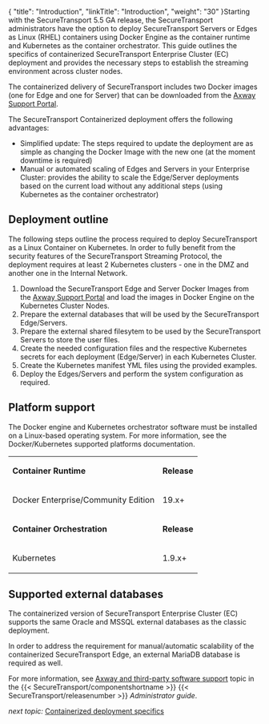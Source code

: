 {
    "title": "Introduction",
    "linkTitle": "Introduction",
    "weight": "30"
}Starting with the SecureTransport 5.5 GA release, the SecureTransport administrators have the option to deploy SecureTransport Servers or Edges as Linux (RHEL) containers using Docker Engine as the container runtime and Kubernetes as the container orchestrator. This guide outlines the specifics of containerized SecureTransport Enterprise Cluster (EC) deployment and provides the necessary steps to establish the streaming environment across cluster nodes.

The containerized delivery of SecureTransport includes two Docker images (one for Edge and one for Server) that can be downloaded from the [Axway Support Portal](https://login.axway.com/auth/realms/Broker/protocol/saml?SAMLRequest=fZFBb8IwDIXv%2FIoq9zYB2rJGpQjGYUhMQ9DtsMuUFgPR2qSLU8b%2B%2FVIYGieOtvyev2enk1NdeUcwKLUak37AyCTrpdPWHtQavlpA67kJhWPSGsW1QIlciRqQ25Jvps9LPggYb4y2utQV8RbzMflIdpFgsYiKMEzicMAeoA9lGIkoiYqkGO2KIomHSbzbbon3dt3tfJwcsYWFQiuUdS02YD6LfBbm%2FREfMh6F78SbOyiphD2rDtY2yCmt9F6qQJy%2BxU9Q6poKl4AaEFWNdGb0Jxh6haQoake6%2BitnUm2l2t8PWFyGkD%2Fl%2BcpfvWxy4k0RwXQUj1phW4PZgDnKEl7Xy38ubJtGG3tDBoqSLO0Y%2BDmtuRyYd537EOK6kGTYHMCAX1YSlPU7aUpvLLOU3r4w6%2F0C&SigAlg=http%3A%2F%2Fwww.w3.org%2F2001%2F04%2Fxmldsig-more%23rsa-sha256&Signature=hslfOjcccysAxCJfOHTk4UfnCsihZVl8k6C0y%2BQajOMA%2FeYdHBcbxK9HR3FxGexFYGRsUIXSOL1udqD%2F6L1LOSWyssWPfvIUwORFIacvo5Dh4pVePBvvot4lQkoC6OILQDjBb209Xw3Mgw%2Bmji%2F%2Fi4ZOqNjriZBKVlhhl%2FYhwvk6JZ8bBqJcsuXLy26UNWbfglEfnP8E4AaqYixQ%2B8kkeECz3MgPqTO4EiiTOm4WKjTzTqoCdoHiBdfwNaa4HjWyKGk5NLXXRBdMG2mh2xrhY9ydLwjwMjblNt9WU0eQZgbgyOh1qpUdHfU0rIKdvPPOXoTQfBYulcqSdxpRURuEzQ%3D%3D&redirect_uri=https%3A%2F%2Fsupport.axway.com%2Fen%2F "Axway Support").

The SecureTransport Containerized deployment offers the following advantages:

-   Simplified update: The steps required to update the deployment are as simple as changing the Docker Image with the new one (at the moment downtime is required)
-   Manual or automated scaling of Edges and Servers in your Enterprise Cluster: provides the ability to scale the Edge/Server deployments based on the current load without any additional steps (using Kubernetes as the container orchestrator)

## Deployment outline

The following steps outline the process required to deploy SecureTransport as a Linux Container on Kubernetes. In order to fully benefit from the security features of the SecureTransport Streaming Protocol, the deployment requires at least 2 Kubernetes clusters - one in the DMZ and another one in the Internal Network.

1.  Download the SecureTransport Edge and Server Docker Images from the [Axway Support Portal](https://login.axway.com/auth/realms/Broker/protocol/saml?SAMLRequest=fZFBb8IwDIXv%2FIoq9zYB2rJGpQjGYUhMQ9DtsMuUFgPR2qSLU8b%2B%2FVIYGieOtvyev2enk1NdeUcwKLUak37AyCTrpdPWHtQavlpA67kJhWPSGsW1QIlciRqQ25Jvps9LPggYb4y2utQV8RbzMflIdpFgsYiKMEzicMAeoA9lGIkoiYqkGO2KIomHSbzbbon3dt3tfJwcsYWFQiuUdS02YD6LfBbm%2FREfMh6F78SbOyiphD2rDtY2yCmt9F6qQJy%2BxU9Q6poKl4AaEFWNdGb0Jxh6haQoake6%2BitnUm2l2t8PWFyGkD%2Fl%2BcpfvWxy4k0RwXQUj1phW4PZgDnKEl7Xy38ubJtGG3tDBoqSLO0Y%2BDmtuRyYd537EOK6kGTYHMCAX1YSlPU7aUpvLLOU3r4w6%2F0C&SigAlg=http%3A%2F%2Fwww.w3.org%2F2001%2F04%2Fxmldsig-more%23rsa-sha256&Signature=hslfOjcccysAxCJfOHTk4UfnCsihZVl8k6C0y%2BQajOMA%2FeYdHBcbxK9HR3FxGexFYGRsUIXSOL1udqD%2F6L1LOSWyssWPfvIUwORFIacvo5Dh4pVePBvvot4lQkoC6OILQDjBb209Xw3Mgw%2Bmji%2F%2Fi4ZOqNjriZBKVlhhl%2FYhwvk6JZ8bBqJcsuXLy26UNWbfglEfnP8E4AaqYixQ%2B8kkeECz3MgPqTO4EiiTOm4WKjTzTqoCdoHiBdfwNaa4HjWyKGk5NLXXRBdMG2mh2xrhY9ydLwjwMjblNt9WU0eQZgbgyOh1qpUdHfU0rIKdvPPOXoTQfBYulcqSdxpRURuEzQ%3D%3D&redirect_uri=https%3A%2F%2Fsupport.axway.com%2Fen%2F "Axway Support") and load the images in Docker Engine on the Kubernetes Cluster Nodes.
2.  Prepare the external databases that will be used by the SecureTransport Edge/Servers.
3.  Prepare the external shared filesytem to be used by the SecureTransport Servers to store the user files.
4.  Create the needed configuration files and the respective Kubernetes secrets for each deployment (Edge/Server) in each Kubernetes Cluster.
5.  Create the Kubernetes manifest YML files using the provided examples.
6.  Deploy the Edges/Servers and perform the system configuration as required.

## Platform support

The Docker engine and Kubernetes orchestrator software must be installed on a Linux-based operating system. For more information, see the Docker/Kubernetes supported platforms documentation.

<table>
   <tbody>
      <tr>
         <td><p><strong>Container Runtime</strong></p>         </td>
         <td><p><strong>Release</strong></p>         </td>
      </tr>
      <tr>
         <td><p>Docker Enterprise/Community Edition</p>         </td>
         <td><p>19.x+</p>         </td>
      </tr>
      <tr>
         <td><p><strong>Container Orchestration</strong></p>         </td>
         <td><strong>Release</strong>         </td>
      </tr>
      <tr>
         <td><p>Kubernetes</p>         </td>
         <td><p>1.9.x+</p>         </td>
      </tr>
   </tbody>
</table>

## Supported external databases

The containerized version of SecureTransport Enterprise Cluster (EC) supports the same Oracle and MSSQL external databases as the classic deployment.

In order to address the requirement for manual/automatic scalability of the containerized SecureTransport Edge, an external MariaDB database is required as well.

For more information, see [Axway and third-party software support](https://docs.axway.com/bundle/SecureTransport_55_AdministratorGuide_allOS_en_HTML5/page/Content/AdministratorsGuide/introduction/r_st_Axway_and_third-party_software_support.htm#database) topic in the {{< SecureTransport/componentshortname  >}} {{< SecureTransport/releasenumber  >}} *Administrator guide*.

*next topic:* <a href="classic-vs-containerized" class="MCXref xref">Containerized deployment specifics</a>
